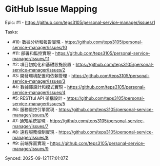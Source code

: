 # GitHub Issue Mapping

Epic: #1 - https://github.com/teps3105/personal-service-manager/issues/1

Tasks:
- #10: 數據分析和報告實現 - https://github.com/teps3105/personal-service-manager/issues/10
- #11: 部署和監控實現 - https://github.com/teps3105/personal-service-manager/issues/11
- #2: 項目初始化和基礎設施設置 - https://github.com/teps3105/personal-service-manager/issues/2
- #3: 開發環境配置和依賴管理 - https://github.com/teps3105/personal-service-manager/issues/3
- #4: 數據庫設計和模式實現 - https://github.com/teps3105/personal-service-manager/issues/4
- #5: RESTful API 架構設計 - https://github.com/teps3105/personal-service-manager/issues/5
- #6: 服務監控引擎實現 - https://github.com/teps3105/personal-service-manager/issues/6
- #7: 通知系統實現 - https://github.com/teps3105/personal-service-manager/issues/7
- #8: 遠程服務控制實現 - https://github.com/teps3105/personal-service-manager/issues/8
- #9: 前端界面實現 - https://github.com/teps3105/personal-service-manager/issues/9

Synced: 2025-09-12T17:01:07Z
